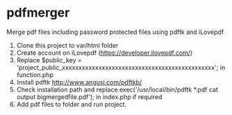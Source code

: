 # pdfmerger
Merge pdf files including password protected files using pdftk and iLovepdf

1. Clone this project to var/html folder
2. Create account on iLovepdf (https://developer.ilovepdf.com/)
3. Replace $public_key = 'project_public_xxxxxxxxxxxxxxxxxxxxxxxxxxxxxxxxxxxxxxxxxxxxxx'; in function.php
4. Install pdftk http://www.angusj.com/pdftkb/
5. Check installation path and replace exec('/usr/local/bin/pdftk *.pdf cat output bigmergedfile.pdf'); in index.php if required
6. Add pdf files to folder and run project.
